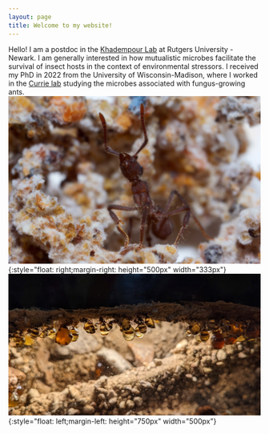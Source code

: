 ```yaml
---
layout: page
title: Welcome to my website!
---
```


Hello! I am a postdoc in the [Khadempour Lab](https://www.khadlab.com/) at Rutgers University - Newark. I am generally interested in how mutualistic microbes facilitate the survival of insect hosts in the context of environmental stressors. I received my PhD in 2022 from the University of Wisconsin-Madison, where I worked in the [Currie lab](https://currielab.wisc.edu/) studying the microbes associated with fungus-growing ants.
&nbsp;
&nbsp;
![](../images/fave_ant.JPG){:style="float: right;margin-right: height="500px" width="333px"}
![](../images/honeypot_colony.jpg){:style="float: left;margin-left: height="750px" width="500px"}

&nbsp;
&nbsp;
&nbsp;
&nbsp;
&nbsp;
&nbsp;
&nbsp;
&nbsp;
